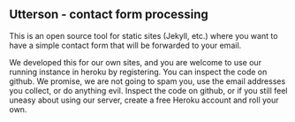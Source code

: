 Utterson - contact form processing
----------------------------------

This is an open source tool for static sites (Jekyll, etc.) where you want 
to have a simple contact form that will be forwarded to your email.

We developed this for our own sites, and you are welcome to use our running
instance in heroku by registering.  You can inspect the code on github.  We
promise, we are not going to spam you, use the email addresses you collect,
or do anything evil.  Inspect the code on github, or if you still feel uneasy
about using our server, create a free Heroku account and roll your own.

